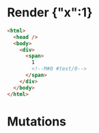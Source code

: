 # Render {"x":1}
```html
<html>
  <head />
  <body>
    <div>
      <span>
        1
        <!--M#0 #text/0-->
      </span>
    </div>
  </body>
</html>
```

# Mutations
```

```